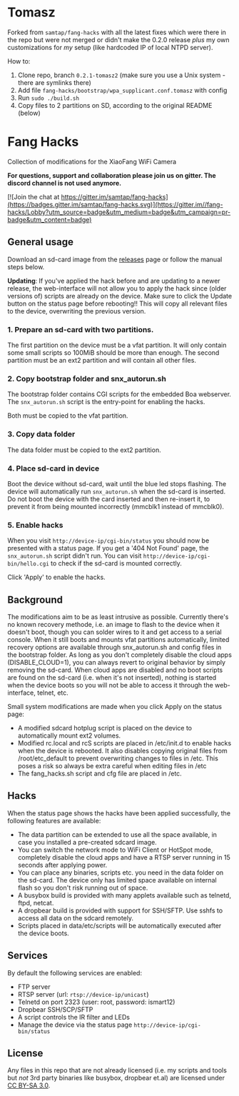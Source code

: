 # Tomasz

Forked from `samtap/fang-hacks` with all the latest fixes which were there in the repo but were not merged or didn't make the 0.2.0 release *plus* my own customizations for _my_ setup (like hardcoded IP of local NTPD server).

How to:

1. Clone repo, branch `0.2.1-tomasz2` (make sure you use a Unix system - there are symlinks there)
2. Add file `fang-hacks/bootstrap/wpa_supplicant.conf.tomasz` with config
3. Run `sudo ./build.sh`
4. Copy files to 2 partitions on SD, according to the original README (below)

# Fang Hacks

Collection of modifications for the XiaoFang WiFi Camera

**For questions, support and collaboration please join us on gitter. The discord channel is not used anymore.**

[![Join the chat at https://gitter.im/samtap/fang-hacks](https://badges.gitter.im/samtap/fang-hacks.svg)](https://gitter.im//fang-hacks/Lobby?utm_source=badge&utm_medium=badge&utm_campaign=pr-badge&utm_content=badge)

## General usage

Download an sd-card image from the [releases](https://github.com/samtap/fang-hacks/releases) page or follow the manual steps below.

**Updating**: If you've applied the hack before and are updating to a newer release, the web-interface will not allow you to apply the hack since (older versions of) scripts are already on the device. Make sure to click the Update button on the status page before rebooting!! This will copy all relevant files to the device, overwriting the previous version.

### 1. Prepare an sd-card with two partitions.
The first partition on the device must be a vfat partition. It will only contain some small scripts so 100MiB should be more than enough.
The second partition must be an ext2 partition and will contain all other files.

### 2. Copy bootstrap folder and snx_autorun.sh
The bootstrap folder contains CGI scripts for the embedded Boa webserver. The ```snx_autorun.sh``` script is the entry-point for enabling the hacks.

Both must be copied to the vfat partition.

### 3. Copy data folder
The data folder must be copied to the ext2 partition.

### 4. Place sd-card in device
Boot the device without sd-card, wait until the blue led stops flashing. The device will automatically run ```snx_autorun.sh``` when the sd-card is inserted. Do not boot the device with the card inserted and then re-insert it, to prevent it from being mounted incorrectly (mmcblk1 instead of mmcblk0).

### 5. Enable hacks
When you visit ```http://device-ip/cgi-bin/status``` you should now be presented with a status page. If you get a '404 Not Found' page, the ```snx_autorun.sh``` script didn't run. You can visit ``http://device-ip/cgi-bin/hello.cgi`` to check if the sd-card is mounted correctly. 

Click 'Apply' to enable the hacks. 

## Background
The modifications aim to be as least intrusive as possible. Currently there's no known recovery methode, i.e. an image to flash to the device when it doesn't boot, though you can solder wires to it and get access to a serial console. When it still boots and mounts vfat partitions automatically, limited recovery options are available through snx_autorun.sh and config files in the bootstrap folder. 
As long as you don't completely disable the cloud apps (DISABLE_CLOUD=1), you can always revert to original behavior by simply removing the sd-card. When cloud apps are disabled and no boot scripts are found on the sd-card (i.e. when it's not inserted), nothing is started when the device boots so you will not be able to access it through the web-interface, telnet, etc.

Small system modifications are made when you click Apply on the status page:

- A modified sdcard hotplug script is placed on the device to automatically mount ext2 volumes.
- Modified rc.local and rcS scripts are placed in /etc/init.d to enable hacks when the device is rebooted. It also disables copying original files from /root/etc_default to prevent overwriting changes to files in /etc. This poses a risk so always be extra careful when editing files in /etc
- The fang_hacks.sh script and cfg file are placed in /etc.

## Hacks
When the status page shows the hacks have been applied successfully, the following features are available:
- The data partition can be extended to use all the space available, in case you installed a pre-created sdcard image.
- You can switch the network mode to WiFi Client or HotSpot mode, completely disable the cloud apps and have a RTSP server running in 15 seconds after applying power. 
- You can place any binaries, scripts etc. you need in the data folder on the sd-card. The device only has limited space available on internal flash so you don't risk running out of space.
- A busybox build is provided with many applets available such as telnetd, ftpd, netcat.
- A dropbear build is provided with support for SSH/SFTP. Use sshfs to access all data on the sdcard remotely.
- Scripts placed in data/etc/scripts will be automatically executed after the device boots.

## Services
By default the following services are enabled:
- FTP server
- RTSP server (url: ```rtsp://device-ip/unicast```)
- Telnetd on port 2323 (user: root, password: ismart12)
- Dropbear SSH/SCP/SFTP 
- A script controls the IR filter and LEDs
- Manage the device via the status page ```http://device-ip/cgi-bin/status```

## License
Any files in this repo that are not already licensed (i.e. my scripts and tools but *not* 3rd party binaries like busybox, dropbear et.al) are licensed under [CC BY-SA 3.0](https://creativecommons.org/licenses/by-sa/3.0/). 
